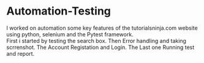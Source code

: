 # Automation-Testing
I worked on automation some key features of the tutorialsninja.com website using python, selenium and the Pytest framework.
<br>
First i started by testing the search box.
Then Error handling and taking scrrenshot.
The Account Registation and Login.
The Last one Running test and report.
